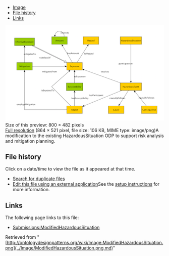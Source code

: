 * [Image](../Image/ModifiedHazardousSituation.png.md#file)
* [File history](../Image/ModifiedHazardousSituation.png.md#filehistory)
* [Links](../Image/ModifiedHazardousSituation.png.md#filelinks)

[![Image:ModifiedHazardousSituation.png](../images/thumb/4/45/ModifiedHazardousSituation.png/800px-ModifiedHazardousSituation.png)](../../images/4/45/ModifiedHazardousSituation.png)  
Size of this preview: 800 × 482 pixels  
[Full resolution](../../images/4/45/ModifiedHazardousSituation.png)‎ (864 × 521 pixel, file size: 106 KB, MIME type: image/png)A modification to the existing HazardousSituation ODP to support risk analysis and mitigation planning.




## File history

Click on a date/time to view the file as it appeared at that time.



  
* [Search for duplicate files](http://ontologydesignpatterns.org/wiki/Special:FileDuplicateSearch/ModifiedHazardousSituation.png "Special:FileDuplicateSearch/ModifiedHazardousSituation.png")
* [Edit this file using an external application](http://ontologydesignpatterns.org/wiki/index.php?title=Image:ModifiedHazardousSituation.png&action=edit&externaledit=true&mode=file "Image:ModifiedHazardousSituation.png")See the [setup instructions](http://www.mediawiki.org/wiki/Manual:External_editors "http://www.mediawiki.org/wiki/Manual:External_editors") for more information.

## Links



The following page links to this file:


* [Submissions:ModifiedHazardousSituation](../Submissions/ModifiedHazardousSituation.md "Submissions:ModifiedHazardousSituation")


Retrieved from "[http://ontologydesignpatterns.org/wiki/Image:ModifiedHazardousSituation.png](../Image/ModifiedHazardousSituation.png.md)"